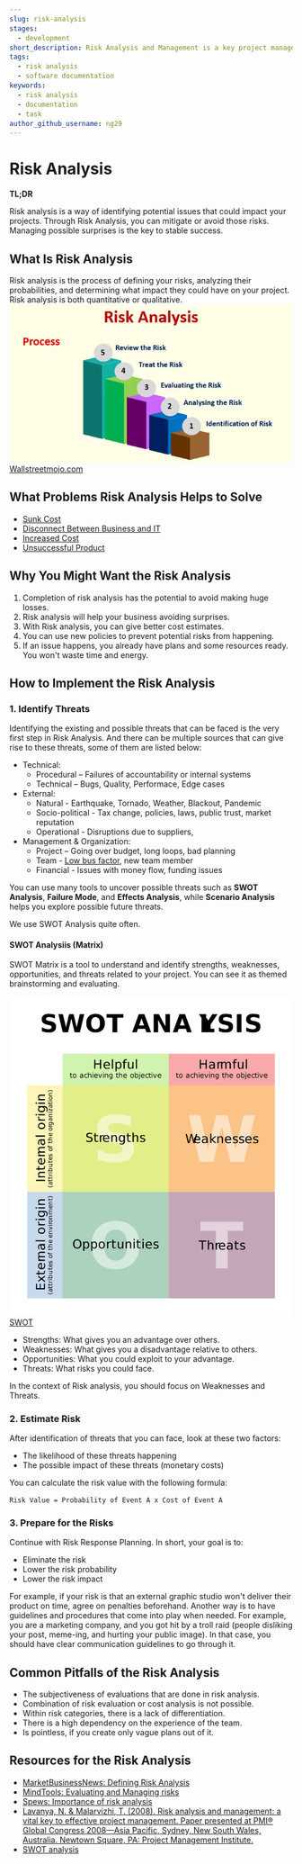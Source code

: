 ```yaml
---
slug: risk-analysis
stages:
  - development
short_description: Risk Analysis and Management is a key project management practice to ensure that the least number of surprises occur while the project is underway
tags:
  - risk analysis
  - software documentation
keywords:
  - risk analysis
  - documentation
  - task
author_github_username: ng29
---
```


# Risk Analysis

**TL;DR**

Risk analysis is a way of identifying potential issues that could impact your projects. Through Risk Analysis, you can mitigate or avoid those risks. Managing possible surprises is the key to stable success.

## What Is Risk Analysis

Risk analysis is the process of defining your risks, analyzing their probabilities, and determining what impact they could have on your project. Risk analysis is both quantitative or qualitative.
![Process](/files/risk_analysis.jpg)
[Wallstreetmojo.com](https://www.wallstreetmojo.com/risk-analysis/)

## What Problems Risk Analysis Helps to Solve
- [Sunk Cost](/problems/sunk-cost)
- [Disconnect Between Business and IT](/problems/disconnect-between-business-and-it)
- [Increased Cost](/problems/increased-cost)
- [Unsuccessful Product](/problems/unsuccessful-products)

## Why You Might Want the Risk Analysis

1. Completion of risk analysis has the potential to avoid making huge losses.
2. Risk analysis will help your business avoiding surprises.
3. With Risk analysis, you can give better cost estimates.
3. You can use new policies to prevent potential risks from happening.
4. If an issue happens, you already have plans and some resources ready. You won't waste time and energy.

## How to Implement the Risk Analysis
### 1. Identify Threats

Identifying the existing and possible threats that can be faced is the very first step in Risk Analysis. And there can be multiple sources that can give rise to these threats, some of them are listed below:

- Technical:
  - Procedural – Failures of accountability or internal systems
  - Technical – Bugs, Quality, Performace, Edge cases
- External:
  - Natural - Earthquake, Tornado, Weather, Blackout, Pandemic
  - Socio-political - Tax change, policies, laws, public trust, market reputation
  - Operational - Disruptions due to suppliers,
- Management & Organization:
  - Project – Going over budget, long loops, bad planning
  - Team - [Low bus factor](/problems/low-bus-factor), new team member
  - Financial - Issues with money flow, funding issues

You can use many tools to uncover possible threats such as **SWOT Analysis**, **Failure Mode**, and **Effects Analysis**, while **Scenario Analysis** helps you explore possible future threats.

We use SWOT Analysis quite often.
#### SWOT Analysiis (Matrix)

SWOT Matrix is a tool to understand and identify strengths, weaknesses, opportunities, and threats related to your project. You can see it as themed brainstorming and evaluating.

![SWOT](/files/swot.png)
[SWOT](https://en.wikipedia.org/wiki/SWOT_analysis#/media/File:SWOT_en.svg)

- Strengths: What gives you an advantage over others.
- Weaknesses: What gives you a disadvantage relative to others.
- Opportunities: What you could exploit to your advantage.
- Threats: What risks you could face.

In the context of Risk analysis, you should focus on Weaknesses and Threats.

### 2. Estimate Risk

After identification of threats that you can face, look at these two factors:
- The likelihood of these threats happening
- The possible impact of these threats (monetary costs)

You can calculate the risk value with the following formula:
```
Risk Value = Probability of Event A x Cost of Event A
```
### 3. Prepare for the Risks
Continue with Risk Response Planning. In short, your goal is to:
- Eliminate the risk
- Lower the risk probability
- Lower the risk impact

For example, if your risk is that an external graphic studio won't deliver their product on time, agree on penalties beforehand. Another way is to have guidelines and procedures that come into play when needed. For example, you are a marketing company, and you got hit by a troll raid (people disliking your post, meme-ing, and hurting your public image). In that case, you should have clear communication guidelines to go through it.


## Common Pitfalls of the Risk Analysis

- The subjectiveness of evaluations that are done in risk analysis.
- Combination of risk evaluation or cost analysis is not possible.
- Within risk categories, there is a lack of differentiation.
- There is a high dependency on the experience of the team.
- Is pointless, if you create only vague plans out of it.

## Resources for the Risk Analysis
- [MarketBusinessNews: Defining Risk Analysis](https://marketbusinessnews.com/financial-glossary/risk-analysis-definition-meaning/)
- [MindTools: Evaluating and Managing risks](https://www.mindtools.com/pages/article/newTMC_07.htm)
- [Spews: Importance of risk analysis](https://www.spews.org/marketing/why-risk-analysis-is-important/)
- [Lavanya, N. & Malarvizhi, T. (2008). Risk analysis and management: a vital key to effective project management. Paper presented at PMI® Global Congress 2008—Asia Pacific, Sydney, New South Wales, Australia. Newtown Square, PA: Project Management Institute.](https://www.pmi.org/learning/library/risk-analysis-project-management-7070)
- [SWOT analysis](https://en.wikipedia.org/wiki/SWOT_analysis)
